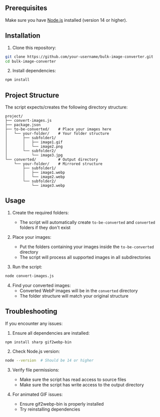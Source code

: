 ## Prerequisites

Make sure you have [Node.js](https://nodejs.org/) installed (version 14 or higher).

## Installation

1. Clone this repository:

```bash
git clone https://github.com/your-username/bulk-image-converter.git
cd bulk-image-converter
```

2. Install dependencies:

```bash
npm install
```

## Project Structure

The script expects/creates the following directory structure:

```
project/
├── convert-images.js
├── package.json
├── to-be-converted/    # Place your images here
│   └── your-folder/    # Your folder structure
│       ├── subfolder1/
│       │   ├── image1.gif
│       │   └── image2.png
│       └── subfolder2/
│           └── image3.jpg
└── converted/          # Output directory
    └── your-folder/    # Mirrored structure
        ├── subfolder1/
        │   ├── image1.webp
        │   └── image2.webp
        └── subfolder2/
            └── image3.webp
```

## Usage

1. Create the required folders:

   - The script will automatically create `to-be-converted` and `converted` folders if they don't exist

2. Place your images:

   - Put the folders containing your images inside the `to-be-converted` directory
   - The script will process all supported images in all subdirectories

3. Run the script:

```bash
node convert-images.js
```

4. Find your converted images:
   - Converted WebP images will be in the `converted` directory
   - The folder structure will match your original structure

## Troubleshooting

If you encounter any issues:

1. Ensure all dependencies are installed:

```bash
npm install sharp gif2webp-bin
```

2. Check Node.js version:

```bash
node --version  # Should be 14 or higher
```

3. Verify file permissions:

   - Make sure the script has read access to source files
   - Make sure the script has write access to the output directory

4. For animated GIF issues:
   - Ensure gif2webp-bin is properly installed
   - Try reinstalling dependencies
